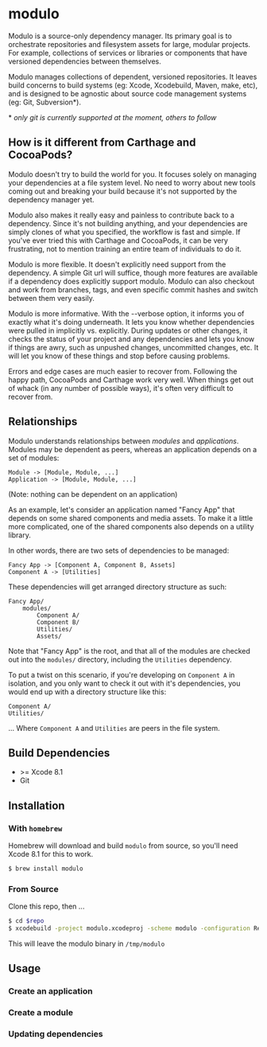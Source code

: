# modulo

Modulo is a source-only dependency manager.  Its primary goal is to orchestrate repositories and filesystem assets for large, modular projects. For example, collections of services or libraries or components that have versioned dependencies between themselves.

Modulo manages collections of dependent, versioned repositories. It leaves build concerns to build systems (eg: Xcode, Xcodebuild, Maven, make, etc), and is designed to be agnostic about source code management systems (eg: Git, Subversion\*).

\* _only git is currently supported at the moment, others to follow_

## How is it different from Carthage and CocoaPods?

Modulo doesn't try to build the world for you.  It focuses solely on managing your dependencies at a file system level.  No need to worry about new tools coming out and breaking your build because it's not supported by the dependency manager yet.

Modulo also makes it really easy and painless to contribute back to a dependency.  Since it's not building anything, and your dependencies are simply clones of what you specified, the workflow is fast and simple.  If you've ever tried this with Carthage and CocoaPods, it can be very frustrating, not to mention training an entire team of individuals to do it.

Modulo is more flexible.  It doesn't explicitly need support from the dependency.  A simple Git url will suffice, though more features are available if a dependency does explicitly support modulo.  Modulo can also checkout and work from branches, tags, and even specific commit hashes and switch between them very easily.

Modulo is more informative.  With the --verbose option, it informs you of exactly what it's doing underneath.  It lets you know whether dependencies were pulled in implicitly vs. explicitly.  During updates or other changes, it checks the status of your project and any dependencies and lets you know if things are awry, such as unpushed changes, uncommitted changes, etc. It will let you know of these things and stop before causing problems.

Errors and edge cases are much easier to recover from.  Following the happy path, CocoaPods and Carthage work very well.  When things get out of whack (in any number of possible ways), it's often very difficult to recover from.

## Relationships

Modulo understands relationships between _modules_ and _applications_. Modules may be dependent as peers, whereas an application depends on a set of modules:

```
Module -> [Module, Module, ...]
Application -> [Module, Module, ...]
```

(Note: nothing can be dependent on an application)

As an example, let's consider an application named "Fancy App" that depends on some shared components and media assets. To make it a little more complicated, one of the shared components also depends on a utility library.

In other words, there are two sets of dependencies to be managed:

```
Fancy App -> [Component A, Component B, Assets]
Component A -> [Utilities]
```

These dependencies will get arranged directory structure as such:

```
Fancy App/
    modules/
        Component A/
        Component B/
        Utilities/
        Assets/
```

Note that "Fancy App" is the root, and that all of the modules are checked out into the `modules/` directory, including the `Utilities` dependency.

To put a twist on this scenario, if you're developing on `Component A` in isolation, and you only want to check it out with it's dependencies, you would end up with a directory structure like this:

```
Component A/
Utilities/
```

... Where `Component A` and `Utilities` are peers in the file system.

## Build Dependencies

* \>= Xcode 8.1
* Git

## Installation

### With `homebrew`

Homebrew will download and build `modulo` from source, so you'll need Xcode 8.1 for this to work.

```bash
$ brew install modulo
```

### From Source

Clone this repo, then ...

```bash
$ cd $repo
$ xcodebuild -project modulo.xcodeproj -scheme modulo -configuration Release SYMROOT=build
```

This will leave the modulo binary in `/tmp/modulo`

## Usage

### Create an application



### Create a module

### Updating dependencies
